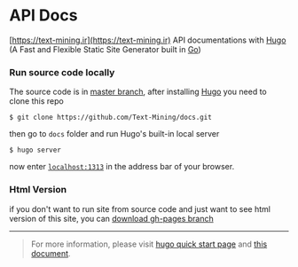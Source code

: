 # API Docs
[https://text-mining.ir](https://text-mining.ir) API documentations with [Hugo](https://github.com/gohugoio/hugo) (A Fast and Flexible Static Site Generator built in [Go](https://golang.org/))


### Run source code locally
The source code is in [master branch](https://github.com/Text-Mining/docs/tree/master), after installing [Hugo](https://github.com/gohugoio/hugo) you need to clone this repo

`$ git clone https://github.com/Text-Mining/docs.git`

then go to `docs` folder and run Hugo's built-in local server

`$ hugo server`

now enter [`localhost:1313`](http://localhost:1313) in the address bar of your browser.

### Html Version
if you don't want to run site from source code and just want to see html version of this site, you can [download gh-pages branch](https://github.com/Text-Mining/docs/archive/gh-pages.zip)

---

> For more information, please visit [hugo quick start page](https://gohugo.io/getting-started/quick-start/ "Create a Hugo site using the beautiful Ananke theme") and [this document](https://github.com/eine/issue-runner/blob/master/.github/workflows/doc.yml).

